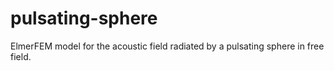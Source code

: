 # pulsating-sphere
ElmerFEM model for the acoustic field radiated by a pulsating sphere in free field.
